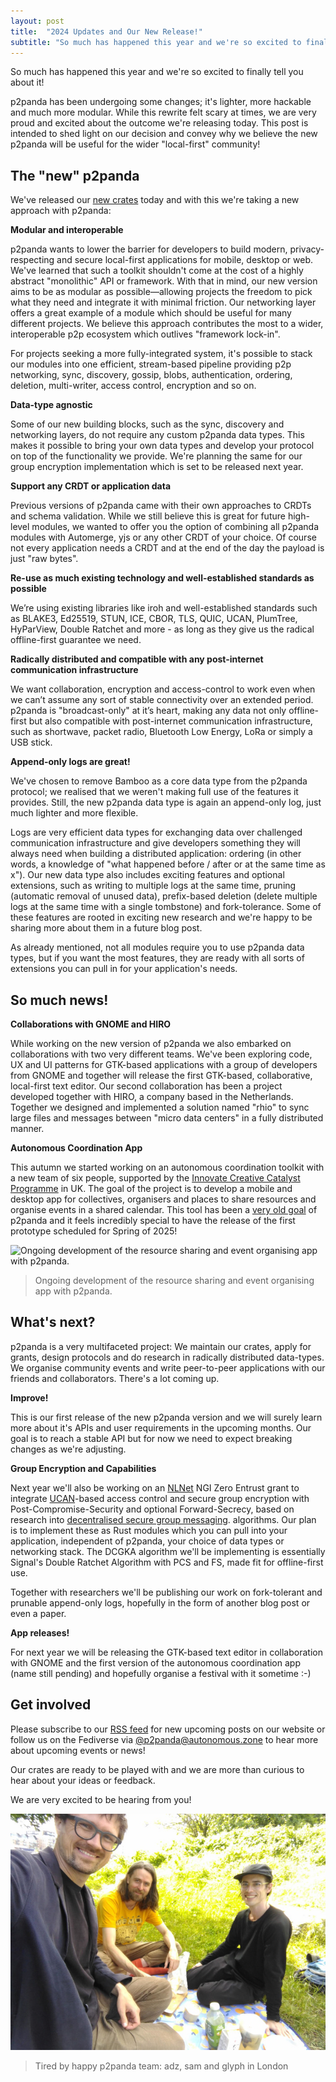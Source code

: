 ```yaml
---
layout: post
title:  "2024 Updates and Our New Release!"
subtitle: "So much has happened this year and we're so excited to finally tell you about it!"
---
```


So much has happened this year and we're so excited to finally tell you about it!

p2panda has been undergoing some changes; it's lighter, more hackable and much more modular. While this rewrite felt scary at times, we are very proud and excited about the outcome we're releasing today. This post is intended to shed light on our decision and convey why we believe the new p2panda will be useful for the wider "local-first" community!

## The "new" p2panda

We've released our [new crates](https://github.com/p2panda/p2panda) today and with this we're taking a new approach with p2panda:

**Modular and interoperable**

p2panda wants to lower the barrier for developers to build modern, privacy-respecting and secure local-first applications for mobile, desktop or web. We've learned that such a toolkit shouldn't come at the cost of a highly abstract "monolithic" API or framework. With that in mind, our new version aims to be as modular as possible—allowing projects the freedom to pick what they need and integrate it with minimal friction. Our networking layer offers a great example of a module which should be useful for many different projects. We believe this approach contributes the most to a wider, interoperable p2p ecosystem which outlives "framework lock-in".

For projects seeking a more fully-integrated system, it's possible to stack our modules into one efficient, stream-based pipeline providing p2p networking, sync, discovery, gossip, blobs, authentication, ordering, deletion, multi-writer, access control, encryption and so on.

**Data-type agnostic**

Some of our new building blocks, such as the sync, discovery and networking layers, do not require any custom p2panda data types. This makes it possible to bring your own data types and develop your protocol on top of the functionality we provide. We're planning the same for our group encryption implementation which is set to be released next year.

**Support any CRDT or application data**

Previous versions of p2panda came with their own approaches to CRDTs and schema validation. While we still believe this is great for future high-level modules, we wanted to offer you the option of combining all p2panda modules with Automerge, yjs or any other CRDT of your choice. Of course not every application needs a CRDT and at the end of the day the payload is just "raw bytes".

**Re-use as much existing technology and well-established standards as possible**

We’re using existing libraries like iroh and well-established standards such as BLAKE3, Ed25519, STUN, ICE, CBOR, TLS, QUIC, UCAN, PlumTree, HyParView, Double Ratchet and more - as long as they give us the radical offline-first guarantee we need.

**Radically distributed and compatible with any post-internet communication infrastructure**

We want collaboration, encryption and access-control to work even when we can’t assume any sort of stable connectivity over an extended period. p2panda is "broadcast-only" at it’s heart, making any data not only offline-first but also compatible with post-internet communication infrastructure, such as shortwave, packet radio, Bluetooth Low Energy, LoRa or simply a USB stick.

**Append-only logs are great!**

We've chosen to remove Bamboo as a core data type from the p2panda protocol; we realised that we weren't making full use of the features it provides. Still, the new p2panda data type is again an append-only log, just much lighter and more flexible.

Logs are very efficient data types for exchanging data over challenged communication infrastructure and give developers something they will always need when building a distributed application: ordering (in other words, a knowledge of "what happened before / after or at the same time as x"). Our new data type also includes exciting features and optional extensions, such as writing to multiple logs at the same time, pruning (automatic removal of unused data), prefix-based deletion (delete multiple logs at the same time with a single tombstone) and fork-tolerance. Some of these features are rooted in exciting new research and we're happy to be sharing more about them in a future blog post.

As already mentioned, not all modules require you to use p2panda data types, but if you want the most features, they are ready with all sorts of extensions you can pull in for your application's needs.

## So much news!

**Collaborations with GNOME and HIRO**

While working on the new version of p2panda we also embarked on collaborations with two very different teams. We've been exploring code, UX and UI patterns for GTK-based applications with a group of developers from GNOME and together will release the first GTK-based, collaborative, local-first text editor. Our second collaboration has been a project developed together with HIRO, a company based in the Netherlands. Together we designed and implemented a solution named "rhio" to sync large files and messages between "micro data centers" in a fully distributed manner.

**Autonomous Coordination App**

This autumn we started working on an autonomous coordination toolkit with a new team of six people, supported by the [Innovate Creative Catalyst Programme](https://iuk-business-connect.org.uk/programme/creative-catalyst/) in UK. The goal of the project is to develop a mobile and desktop app for collectives, organisers and places to share resources and organise events in a shared calendar. This tool has been a [very old goal](https://media.ccc.de/v/36c3-10756-p2panda) of p2panda and it feels incredibly special to have the release of the first prototype scheduled for Spring of 2025!

![Ongoing development of the resource sharing and event organising app with p2panda.
](/assets/images/very_large_phone.jpg)

> Ongoing development of the resource sharing and event organising app with p2panda.

## What's next?

p2panda is a very multifaceted project: We maintain our crates, apply for grants, design protocols and do research in radically distributed data-types. We organise community events and write peer-to-peer applications with our friends and collaborators. There's a lot coming up.

**Improve!**

This is our first release of the new p2panda version and we will surely learn more about it's APIs and user requirements in the upcoming months. Our goal is to reach a stable API but for now we need to expect breaking changes as we're adjusting.

**Group Encryption and Capabilities**

Next year we'll also be working on an [NLNet](https://nlnet.nl/) NGI Zero Entrust grant to integrate [UCAN](https://github.com/ucan-wg/spec)-based access control and secure group encryption with Post-Compromise-Security and optional Forward-Secrecy, based on research into [decentralised secure group messaging](https://dl.acm.org/doi/10.1145/3460120.3484542). algorithms. Our plan is to implement these as Rust modules which you can pull into your application, independent of p2panda, your choice of data types or networking stack. The DCGKA algorithm we'll be implementing is essentially Signal's Double Ratchet Algorithm with PCS and FS, made fit for offline-first use.

Together with researchers we'll be publishing our work on fork-tolerant and prunable append-only logs, hopefully in the form of another blog post or even a paper.

**App releases!**

For next year we will be releasing the GTK-based text editor in collaboration with GNOME and the first version of the autonomous coordination app (name still pending) and hopefully organise a festival with it sometime :-)

## Get involved

Please subscribe to our [RSS feed](https://p2panda.org/feed.xml) for new upcoming posts on our website or follow us on the Fediverse via [@p2panda@autonomous.zone](https://autonomous.zone/@p2panda) to hear more about upcoming events or news!

Our crates are ready to be played with and we are more than curious to hear about your ideas or feedback.

We are very excited to be hearing from you!

![Tired by happy p2panda team: adz, sam and glyph in London](/assets/images/adz_sam_glyph.jpg)

> Tired by happy p2panda team: adz, sam and glyph in London
